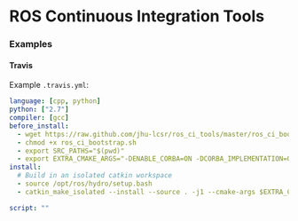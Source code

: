 ROS Continuous Integration Tools
================================

### Examples

#### Travis

Example `.travis.yml`:
```yml
language: [cpp, python]
python: ["2.7"]
compiler: [gcc]
before_install:
  - wget https://raw.github.com/jhu-lcsr/ros_ci_tools/master/ros_ci_bootstrap.sh
  - chmod +x ros_ci_bootstrap.sh
  - export SRC_PATHS="$(pwd)"
  - export EXTRA_CMAKE_ARGS="-DENABLE_CORBA=ON -DCORBA_IMPLEMENTATION=OMNIORB"
install:
  # Build in an isolated catkin workspace
  - source /opt/ros/hydro/setup.bash
  - catkin_make_isolated --install --source . -j1 --cmake-args $EXTRA_CMAKE_ARGS

script: ""
```

